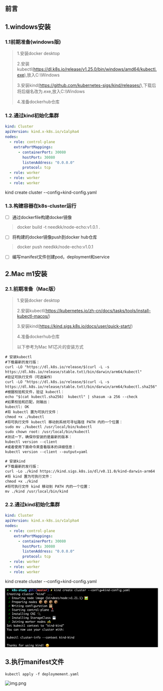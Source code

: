## 前言

## 1.windows安装

### 1.1前期准备(windows版)

> 1.安装docker desktop
>
> 2.安装kubectl(https://dl.k8s.io/release/v1.25.0/bin/windows/amd64/kubectl.exe),放入C:\Windows
>
> 3.安装kind(https://github.com/kubernetes-sigs/kind/releases/),下载后将后缀名改为.exe,放入C:\Windows
>
> 4.准备dockerhub仓库

### 1.2.通过kind初始化集群

```yaml
kind: Cluster
apiVersion: kind.x-k8s.io/v1alpha4
nodes:
  - role: control-plane
    extraPortMappings:
      - containerPort: 30080
        hostPort: 30080
        listenAddress: "0.0.0.0"
        protocol: tcp
  - role: worker
  - role: worker
  - role: worker
```

kind create cluster --config=kind-config.yaml

### 1.3.构建容器在k8s-cluster运行

- [ ] 通过dockerfile构建docker镜像

> docker build -t needkk/node-echo:v1.0.1 .

- [ ] 将构建的docker镜像push到docker hub仓库

> docker push needkk/node-echo:v1.0.1

- [ ] 编写manifest文件创建pod，deployment和service

## 2.Mac m1安装

### 2.1.前期准备（Mac版）

> 1.安装docker desktop
>
> 2.安装kubectl(https://kubernetes.io/zh-cn/docs/tasks/tools/install-kubectl-macos/)
>
> 3.安装kind(https://kind.sigs.k8s.io/docs/user/quick-start/)
>
> 4.准备dockerhub仓库
>
> 以下参考为Mac M1芯片的安装方式

```shell
# 安装kubectl
#下载最新的发行版：
curl -LO "https://dl.k8s.io/release/$(curl -L -s https://dl.k8s.io/release/stable.txt)/bin/darwin/arm64/kubectl"
#验证可执行文件（可选操作）
curl -LO "https://dl.k8s.io/release/$(curl -L -s https://dl.k8s.io/release/stable.txt)/bin/darwin/arm64/kubectl.sha256"
#根据校验和文件，验证 kubectl：
echo "$(cat kubectl.sha256)  kubectl" | shasum -a 256 --check
#如果校验和匹配，则输出：
kubectl: OK
#将 kubectl 置为可执行文件：
chmod +x ./kubectl
#将可执行文件 kubectl 移动到系统可寻址路径 PATH 内的一个位置：
sudo mv ./kubectl /usr/local/bin/kubectl
sudo chown root: /usr/local/bin/kubectl
#测试一下，确保你安装的是最新的版本：
kubectl version --client
#或者使用下面命令来查看版本的详细信息：
kubectl version --client --output=yaml
```

```shell
# 安装kind
#下载最新的发行版：
curl -Lo ./kind https://kind.sigs.k8s.io/dl/v0.11.0/kind-darwin-arm64
#将 kind 置为可执行文件：
chmod +x ./kind
#将可执行文件 kind 移动到 PATH 内的一个位置：
mv ./kind /usr/local/bin/kind
```

### 2.2.通过kind初始化集群

```yaml
kind: Cluster
apiVersion: kind.x-k8s.io/v1alpha4
nodes:
  - role: control-plane
    extraPortMappings:
      - containerPort: 30080
        hostPort: 30080
        listenAddress: "0.0.0.0"
        protocol: tcp
  - role: worker
  - role: worker
  - role: worker
```

kind create cluster --config=kind-config.yaml

![img.png](img/img-kind.png)

## 3.执行manifest文件

```shell
kubectl apply -f deploymement.yaml
```

![img.png](img/img.png)